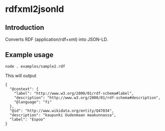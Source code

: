 rdfxml2jsonld
=============

## Introduction

Converts RDF (application/rdf+xml) into JSON-LD.

## Example usage

    node . examples/sample2.rdf

This will output

    {
      "@context": {
        "label": "http://www.w3.org/2000/01/rdf-schema#label",
        "description": "http://www.w3.org/2000/01/rdf-schema#description",
        "@language": "fi"
      },
      "@id": "http://www.wikidata.org/entity/Q47034",
      "description": "kaupunki Uudenmaan maakunnassa",
      "label": "Espoo"
    }